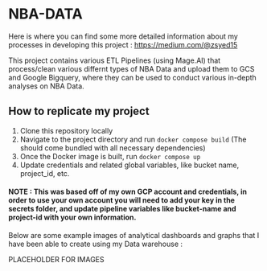 # NBA-DATA
Here is where you can find some more detailed information about my processes in developing this project : https://medium.com/@zsyed15

This project contains various ETL Pipelines (using Mage.AI) that process/clean various differnt types of NBA Data and upload them to GCS and Google Bigquery, where they can be used to conduct various in-depth analyses on NBA Data.


## How to replicate my project
1. Clone this repository locally
2. Navigate to the project directory and run `docker compose build` (The should come bundled with all necessary dependencies)
3. Once the Docker image is built, run `docker compose up`
4. Update credentials and related global variables, like bucket name, project_id, etc. 

#### NOTE : This was based off of my own GCP account and credentials, in order to use your own account you will need to add your key in the secrets folder, and update pipeline variables like bucket-name and project-id with your own information. 

Below are some example images of analytical dashboards and graphs that I have been able to create using my Data warehouse : 

PLACEHOLDER FOR IMAGES
